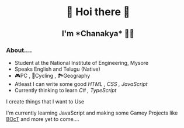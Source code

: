 <h1 align="center">👋 Hoi there 👋</h1>
<h2 align="center">I'm *Chanakya* 👦🏻</h2>

### About....
- Student at the National Institute of Engineering, Mysore
- Speaks English and Telugu (Native)
- 🎮PC , 🚴Cycling , 🏞Geography
- Atleast I can write some good *HTML , CSS , JavaScript*
- Currently thinking to learn *C# , TypeScript*


I create things that I want to Use

I'm currently learning JavaScript and making some Gamey Projects like [BOcT](https://the-boct.github.io/) and more yet to come....
